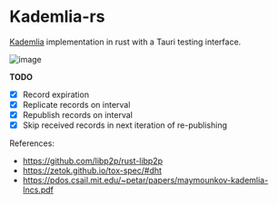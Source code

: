 # Kademlia-rs
[Kademlia](https://en.wikipedia.org/wiki/Kademlia) implementation in rust with a Tauri testing interface.

![image](https://github.com/MatsDK/Kademlia-rs/assets/67562518/d72a40f9-dce1-40b8-a964-e8779cde92d4)

**TODO**
- [x] Record expiration
- [x] Replicate records on interval
- [x] Republish records on interval
- [x] Skip received records in next iteration of re-publishing

References: 
- https://github.com/libp2p/rust-libp2p
- https://zetok.github.io/tox-spec/#dht
- https://pdos.csail.mit.edu/~petar/papers/maymounkov-kademlia-lncs.pdf

